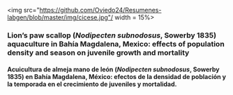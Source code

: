 
<img src="https://github.com/Oviedo24/Resumenes-labgen/blob/master/img/cicese.jpg"/ width = 15%>

### Lion’s paw scallop (*Nodipecten subnodosus*, Sowerby 1835) aquaculture in Bahía Magdalena, Mexico: effects of population density and season on juvenile growth and mortality
#### Acuicultura de almeja mano de león (*Nodipecten subnodosus*, Sowerby 1835) en Bahía Magdalena, México: efectos de la densidad de población y la temporada en el crecimiento de juveniles y mortalidad.
